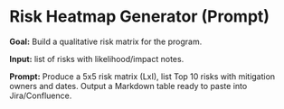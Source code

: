 # Risk Heatmap Generator (Prompt)

**Goal:** Build a qualitative risk matrix for the program.

**Input:** list of risks with likelihood/impact notes.

**Prompt:** Produce a 5x5 risk matrix (LxI), list Top 10 risks with mitigation owners and dates. Output a Markdown table ready to paste into Jira/Confluence.
